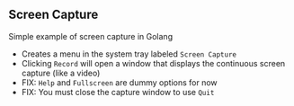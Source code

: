 ## Screen Capture

Simple example of screen capture in Golang

- Creates a menu in the system tray labeled `Screen Capture`
- Clicking `Record` will open a window that displays the continuous screen capture (like a video)
- FIX: `Help` and `Fullscreen` are dummy options for now
- FIX: You must close the capture window to use `Quit`
